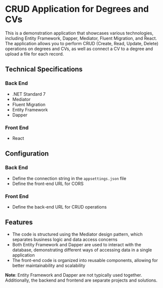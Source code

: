 # CRUD Application for Degrees and CVs

This is a demonstration application that showcases various technologies, including Entity Framework, Dapper, Mediator, Fluent Migration, and React. The application allows you to perform CRUD (Create, Read, Update, Delete) operations on degrees and CVs, as well as connect a CV to a degree and upload a file for each record.

## Technical Specifications

### Back End
- .NET Standard 7
- Mediator
- Fluent Migration
- Entity Framework
- Dapper

### Front End
- React

## Configuration

### Back End
- Define the connection string in the `appsettings.json` file
- Define the front-end URL for CORS

### Front End
- Define the back-end URL for CRUD operations

## Features
- The code is structured using the Mediator design pattern, which separates business logic and data access concerns
- Both Entity Framework and Dapper are used to interact with the database, demonstrating different ways of accessing data in a single application
- The front-end code is organized into reusable components, allowing for better maintainability and scalability



**Note**: Entity Framework and Dapper are not typically used together. Additionally, the backend and frontend are separate projects and solutions. 
